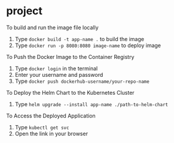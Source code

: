 # project

To build and run the image file locally
1. Type `docker build -t app-name .` to build the image
2. Type `docker run -p 8080:8080 image-name` to deploy image

To Push the Docker Image to the Container Registry
1. Type `docker login` in the terminal
2. Enter your username and password
3. Type `docker push dockerhub-username/your-repo-name`

To Deploy the Helm Chart to the Kubernetes Cluster
1. Type `helm upgrade --install app-name ./path-to-helm-chart`

To Access the Deployed Application
1. Type `kubectl get svc`
2. Open the link in your browser
